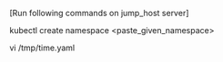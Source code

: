 [Run following commands on jump_host server]

kubectl create namespace <paste_given_namespace>

vi /tmp/time.yaml
